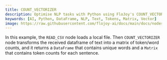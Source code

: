 ```yaml
---
title: COUNT_VECTORIZER
description: Optimise NLP tasks with Python using FloJoy's COUNT_VECTORIZER. It efficiently analyses text (matrix, vector or dataframe) and returns a matrix with unique token counts for each sentence.
keywords: [AI, Python, DataFrame, NLP, Text, Tokens, Matrix, Vector]
image: https://raw.githubusercontent.com/flojoy-ai/docs/main/docs/nodes/AI_ML/NLP/COUNT_VECTORIZER/examples/EX1/output.jpeg
---
```


In this example, the `READ_CSV` node loads a local file. Then `COUNT_VECTORIZER` node transforms the received dataframe of text into a matrix of token/word counts, and it returns a `DataFrame` that contains unique words and a `Matrix` that contains token counts for each sentence.